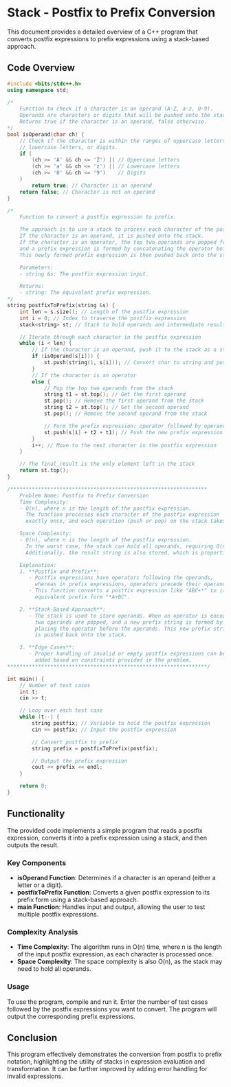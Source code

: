 # Stack - Postfix to Prefix Conversion

This document provides a detailed overview of a C++ program that converts postfix expressions to prefix expressions using a stack-based approach.

## Code Overview

```cpp
#include <bits/stdc++.h>
using namespace std;

/*
    Function to check if a character is an operand (A-Z, a-z, 0-9).
    Operands are characters or digits that will be pushed onto the stack.
    Returns true if the character is an operand, false otherwise.
*/
bool isOperand(char ch) {
    // Check if the character is within the ranges of uppercase letters,
    // lowercase letters, or digits.
    if (
        (ch >= 'A' && ch <= 'Z') || // Uppercase letters
        (ch >= 'a' && ch <= 'z') || // Lowercase letters
        (ch >= '0' && ch <= '9')    // Digits
    )
        return true; // Character is an operand
    return false; // Character is not an operand
}

/*
    Function to convert a postfix expression to prefix.

    The approach is to use a stack to process each character of the postfix expression.
    If the character is an operand, it is pushed onto the stack.
    If the character is an operator, the top two operands are popped from the stack,
    and a prefix expression is formed by concatenating the operator before the two operands.
    This newly formed prefix expression is then pushed back onto the stack.

    Parameters:
    - string &s: The postfix expression input.

    Returns:
    - string: The equivalent prefix expression.
*/
string postfixToPrefix(string &s) {
    int len = s.size(); // Length of the postfix expression
    int i = 0; // Index to traverse the postfix expression
    stack<string> st; // Stack to hold operands and intermediate results

    // Iterate through each character in the postfix expression
    while (i < len) {
        // If the character is an operand, push it to the stack as a string
        if (isOperand(s[i])) {
            st.push(string(1, s[i])); // Convert char to string and push
        }
        // If the character is an operator
        else {
            // Pop the top two operands from the stack
            string t1 = st.top(); // Get the first operand
            st.pop(); // Remove the first operand from the stack
            string t2 = st.top(); // Get the second operand
            st.pop(); // Remove the second operand from the stack

            // Form the prefix expression: operator followed by operands
            st.push(s[i] + t2 + t1); // Push the new prefix expression onto the stack
        }
        i++; // Move to the next character in the postfix expression
    }

    // The final result is the only element left in the stack
    return st.top();
}

/****************************************************************
    Problem Name: Postfix to Prefix Conversion
    Time Complexity:
    - O(n), where n is the length of the postfix expression.
      The function processes each character of the postfix expression
      exactly once, and each operation (push or pop) on the stack takes O(1) time.

    Space Complexity:
    - O(n), where n is the length of the postfix expression.
      In the worst case, the stack can hold all operands, requiring O(n) space.
      Additionally, the result string is also stored, which is proportional to the length of the input.

    Explanation:
    1. **Postfix and Prefix**:
       - Postfix expressions have operators following the operands,
         whereas in prefix expressions, operators precede their operands.
       - This function converts a postfix expression like "ABC+*" to its
         equivalent prefix form "*A+BC".

    2. **Stack-Based Approach**:
       - The stack is used to store operands. When an operator is encountered,
         two operands are popped, and a new prefix string is formed by
         placing the operator before the operands. This new prefix string
         is pushed back onto the stack.

    3. **Edge Cases**:
       - Proper handling of invalid or empty postfix expressions can be
         added based on constraints provided in the problem.
*****************************************************************/

int main() {
    // Number of test cases
    int t;
    cin >> t;

    // Loop over each test case
    while (t--) {
        string postfix; // Variable to hold the postfix expression
        cin >> postfix; // Input the postfix expression

        // Convert postfix to prefix
        string prefix = postfixToPrefix(postfix);

        // Output the prefix expression
        cout << prefix << endl;
    }

    return 0;
}
```

## Functionality

The provided code implements a simple program that reads a postfix expression, converts it into a prefix expression using a stack, and then outputs the result.

### Key Components

- **isOperand Function**: Determines if a character is an operand (either a letter or a digit).
- **postfixToPrefix Function**: Converts a given postfix expression to its prefix form using a stack-based approach.
- **main Function**: Handles input and output, allowing the user to test multiple postfix expressions.

### Complexity Analysis

- **Time Complexity**: The algorithm runs in O(n) time, where n is the length of the input postfix expression, as each character is processed once.
- **Space Complexity**: The space complexity is also O(n), as the stack may need to hold all operands.

### Usage

To use the program, compile and run it. Enter the number of test cases followed by the postfix expressions you want to convert. The program will output the corresponding prefix expressions.

## Conclusion

This program effectively demonstrates the conversion from postfix to prefix notation, highlighting the utility of stacks in expression evaluation and transformation. It can be further improved by adding error handling for invalid expressions.
